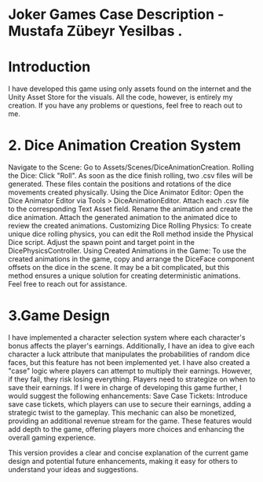# Joker Games Case Description - Mustafa Zübeyr Yesilbas .

# Introduction
I have developed this game using only assets found on the internet and the Unity Asset Store for the visuals. All the code, however, is entirely my creation. If you have any problems or questions, feel free to reach out to me.

# 2. Dice Animation Creation System
Navigate to the Scene:
Go to Assets/Scenes/DiceAnimationCreation.
Rolling the Dice:
Click "Roll".
As soon as the dice finish rolling, two .csv files will be generated. These files contain the positions and rotations of the dice movements created physically.
Using the Dice Animator Editor:
Open the Dice Animator Editor via Tools > DiceAnimationEditor.
Attach each .csv file to the corresponding Text Asset field.
Rename the animation and create the dice animation.
Attach the generated animation to the animated dice to review the created animations.
Customizing Dice Rolling Physics:
To create unique dice rolling physics, you can edit the Roll method inside the Physical Dice script.
Adjust the spawn point and target point in the DicePhysicsController.
Using Created Animations in the Game:
To use the created animations in the game, copy and arrange the DiceFace component offsets on the dice in the scene.
It may be a bit complicated, but this method ensures a unique solution for creating deterministic animations.
Feel free to reach out for assistance.


# 3.Game Design
I have implemented a character selection system where each character's bonus affects the player's earnings. Additionally, I have an idea to give each character a luck attribute that manipulates the probabilities of random dice faces, but this feature has not been implemented yet.
I have also created a "case" logic where players can attempt to multiply their earnings. However, if they fail, they risk losing everything. Players need to strategize on when to save their earnings.
If I were in charge of developing this game further, I would suggest the following enhancements:
Save Case Tickets:
Introduce save case tickets, which players can use to secure their earnings, adding a strategic twist to the gameplay.
This mechanic can also be monetized, providing an additional revenue stream for the game.
These features would add depth to the game, offering players more choices and enhancing the overall gaming experience.

This version provides a clear and concise explanation of the current game design and potential future enhancements, making it easy for others to understand your ideas and suggestions.
